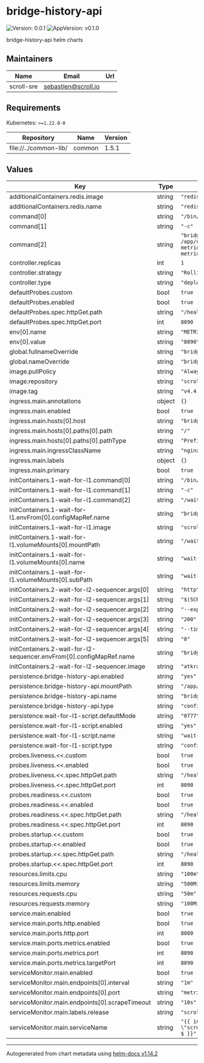 # bridge-history-api

![Version: 0.0.1](https://img.shields.io/badge/Version-0.0.1-informational?style=flat-square) ![AppVersion: v0.1.0](https://img.shields.io/badge/AppVersion-v0.1.0-informational?style=flat-square)

bridge-history-api helm charts

## Maintainers

| Name | Email | Url |
| ---- | ------ | --- |
| scroll-sre | <sebastien@scroll.io> |  |

## Requirements

Kubernetes: `>=1.22.0-0`

| Repository | Name | Version |
|------------|------|---------|
| file://../common-lib/ | common | 1.5.1 |

## Values

| Key | Type | Default | Description |
|-----|------|---------|-------------|
| additionalContainers.redis.image | string | `"redis"` |  |
| additionalContainers.redis.name | string | `"redis"` |  |
| command[0] | string | `"/bin/sh"` |  |
| command[1] | string | `"-c"` |  |
| command[2] | string | `"bridgehistoryapi-api --config /app/conf/bridge-history-config.json --metrics --metrics.addr 0.0.0.0 --metrics.port ${METRICS_PORT} --log.debug"` |  |
| controller.replicas | int | `1` |  |
| controller.strategy | string | `"RollingUpdate"` |  |
| controller.type | string | `"deployment"` |  |
| defaultProbes.custom | bool | `true` |  |
| defaultProbes.enabled | bool | `true` |  |
| defaultProbes.spec.httpGet.path | string | `"/health"` |  |
| defaultProbes.spec.httpGet.port | int | `8090` |  |
| env[0].name | string | `"METRICS_PORT"` |  |
| env[0].value | string | `"8090"` |  |
| global.fullnameOverride | string | `"bridge-history-api"` |  |
| global.nameOverride | string | `"bridge-history-api"` |  |
| image.pullPolicy | string | `"Always"` |  |
| image.repository | string | `"scrolltech/bridgehistoryapi-api"` |  |
| image.tag | string | `"v4.4.14"` |  |
| ingress.main.annotations | object | `{}` |  |
| ingress.main.enabled | bool | `true` |  |
| ingress.main.hosts[0].host | string | `"bridge-history-api.scrollsdk"` |  |
| ingress.main.hosts[0].paths[0].path | string | `"/"` |  |
| ingress.main.hosts[0].paths[0].pathType | string | `"Prefix"` |  |
| ingress.main.ingressClassName | string | `"nginx"` |  |
| ingress.main.labels | object | `{}` |  |
| ingress.main.primary | bool | `true` |  |
| initContainers.1-wait-for-l1.command[0] | string | `"/bin/sh"` |  |
| initContainers.1-wait-for-l1.command[1] | string | `"-c"` |  |
| initContainers.1-wait-for-l1.command[2] | string | `"/wait-for-l1.sh $SCROLL_L1_RPC"` |  |
| initContainers.1-wait-for-l1.envFrom[0].configMapRef.name | string | `"bridge-history-api-env"` |  |
| initContainers.1-wait-for-l1.image | string | `"scrolltech/scroll-alpine:v0.0.1"` |  |
| initContainers.1-wait-for-l1.volumeMounts[0].mountPath | string | `"/wait-for-l1.sh"` |  |
| initContainers.1-wait-for-l1.volumeMounts[0].name | string | `"wait-for-l1-script"` |  |
| initContainers.1-wait-for-l1.volumeMounts[0].subPath | string | `"wait-for-l1.sh"` |  |
| initContainers.2-wait-for-l2-sequencer.args[0] | string | `"http"` |  |
| initContainers.2-wait-for-l2-sequencer.args[1] | string | `"$(SCROLL_L2_RPC)"` |  |
| initContainers.2-wait-for-l2-sequencer.args[2] | string | `"--expect-status-code"` |  |
| initContainers.2-wait-for-l2-sequencer.args[3] | string | `"200"` |  |
| initContainers.2-wait-for-l2-sequencer.args[4] | string | `"--timeout"` |  |
| initContainers.2-wait-for-l2-sequencer.args[5] | string | `"0"` |  |
| initContainers.2-wait-for-l2-sequencer.envFrom[0].configMapRef.name | string | `"bridge-history-api-env"` |  |
| initContainers.2-wait-for-l2-sequencer.image | string | `"atkrad/wait4x:latest"` |  |
| persistence.bridge-history-api.enabled | string | `"yes"` |  |
| persistence.bridge-history-api.mountPath | string | `"/app/conf/"` |  |
| persistence.bridge-history-api.name | string | `"bridge-history-config"` |  |
| persistence.bridge-history-api.type | string | `"configMap"` |  |
| persistence.wait-for-l1-script.defaultMode | string | `"0777"` |  |
| persistence.wait-for-l1-script.enabled | string | `"yes"` |  |
| persistence.wait-for-l1-script.name | string | `"wait-for-l1-script"` |  |
| persistence.wait-for-l1-script.type | string | `"configMap"` |  |
| probes.liveness.<<.custom | bool | `true` |  |
| probes.liveness.<<.enabled | bool | `true` |  |
| probes.liveness.<<.spec.httpGet.path | string | `"/health"` |  |
| probes.liveness.<<.spec.httpGet.port | int | `8090` |  |
| probes.readiness.<<.custom | bool | `true` |  |
| probes.readiness.<<.enabled | bool | `true` |  |
| probes.readiness.<<.spec.httpGet.path | string | `"/health"` |  |
| probes.readiness.<<.spec.httpGet.port | int | `8090` |  |
| probes.startup.<<.custom | bool | `true` |  |
| probes.startup.<<.enabled | bool | `true` |  |
| probes.startup.<<.spec.httpGet.path | string | `"/health"` |  |
| probes.startup.<<.spec.httpGet.port | int | `8090` |  |
| resources.limits.cpu | string | `"100m"` |  |
| resources.limits.memory | string | `"500Mi"` |  |
| resources.requests.cpu | string | `"50m"` |  |
| resources.requests.memory | string | `"100Mi"` |  |
| service.main.enabled | bool | `true` |  |
| service.main.ports.http.enabled | bool | `true` |  |
| service.main.ports.http.port | int | `8080` |  |
| service.main.ports.metrics.enabled | bool | `true` |  |
| service.main.ports.metrics.port | int | `8090` |  |
| service.main.ports.metrics.targetPort | int | `8090` |  |
| serviceMonitor.main.enabled | bool | `true` |  |
| serviceMonitor.main.endpoints[0].interval | string | `"1m"` |  |
| serviceMonitor.main.endpoints[0].port | string | `"metrics"` |  |
| serviceMonitor.main.endpoints[0].scrapeTimeout | string | `"10s"` |  |
| serviceMonitor.main.labels.release | string | `"scroll-stack"` |  |
| serviceMonitor.main.serviceName | string | `"{{ include \"scroll.common.lib.chart.names.fullname\" $ }}"` |  |

----------------------------------------------
Autogenerated from chart metadata using [helm-docs v1.14.2](https://github.com/norwoodj/helm-docs/releases/v1.14.2)
